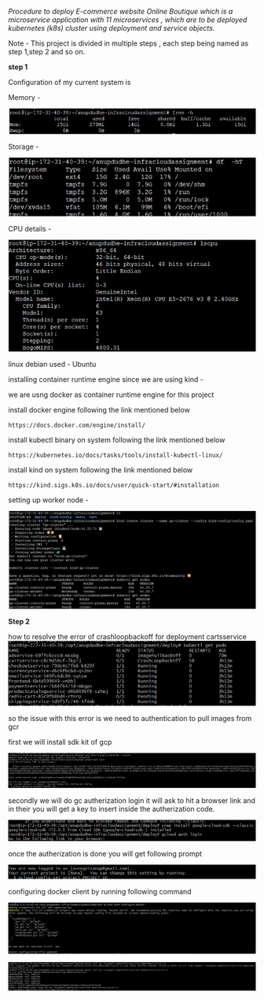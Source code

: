 *Procedure to deploy E-commerce website Online Boutique which is a microservice application with 11 microservices , which are to be deployed kubernetes (k8s) cluster using deployment and service objects.*

Note - This project is divided in multiple steps , each step being named
as step 1,step 2 and so on. 

**step 1**

Configuration of my current system is

Memory -

![alt text](image.png)

Storage -

![alt text](image-1.png)

CPU details -

![alt text](image-2.png)

linux debian used - Ubuntu

installing container runtime engine since we are using kind -

we are usng docker as container runtime engine for this project

install docker engine following the link mentioned below
```
https://docs.docker.com/engine/install/

```
install kubectl binary on system following the link mentioned below 

```
https://kubernetes.io/docs/tasks/tools/install-kubectl-linux/
```

install kind on system following the link mentioned below
```
https://kind.sigs.k8s.io/docs/user/quick-start/#installation
```

setting up worker node -

![alt text](image-3.png)


**Step 2**


how to resolve the error of crashloopbackoff for deployment cartsservice
![alt text](image-5.png)

so the issue with this error is we need to authentication to pull images
from gcr

first we will install sdk kit of gcp

![alt text](image-6.png)

secondly we will do gc autherization login 
it will ask to hit a browser link and in their you will get a key to insert inside the autherization code.

![alt text](image-4.png)

once the autherization is done you will get following prompt

![alt text](image-9.png)




configuring docker client by running following command

![alt text](image-7.png)


![alt text](image-8.png)